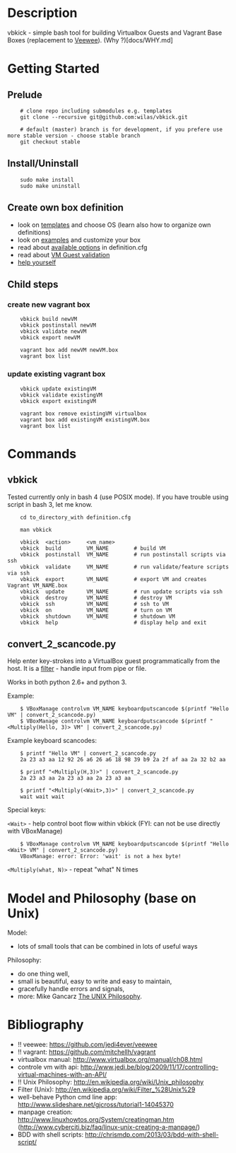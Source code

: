 # Description

vbkick - simple bash tool for building Virtualbox Guests and Vagrant Base Boxes (replacement to [Veewee](https://github.com/jedi4ever/veewee)). (Why ?)[docs/WHY.md]

# Getting Started

## Prelude
```
    # clone repo including submodules e.g. templates
    git clone --recursive git@github.com:wilas/vbkick.git

    # default (master) branch is for development, if you prefere use more stable version - choose stable branch
    git checkout stable
```

## Install/Uninstall

```
    sudo make install
    sudo make uninstall
```

## Create own box definition

 - look on [templates](templates) and choose OS (learn also how to organize own definitions)
 - look on [examples](examples) and customize your box
 - read about [available options](docs/DEFINITION_CFG.md) in definition.cfg
 - read about [VM Guest validation](docs/VALIDATE.md)
 - [help yourself](docs/HELP_YOURSELF.md)

## Child steps

### create new vagrant box
```
    vbkick build newVM
    vbkick postinstall newVM
    vbkick validate newVM
    vbkick export newVM

    vagrant box add newVM newVM.box
    vagrant box list
```

### update existing vagrant box
```
    vbkick update existingVM
    vbkick validate existingVM
    vbkick export existingVM
 
    vagrant box remove existingVM virtualbox
    vagrant box add existingVM existingVM.box
    vagrant box list
```

# Commands

## vbkick

Tested currently only in bash 4 (use POSIX mode). If you have trouble using script in bash 3, let me know.

```
    cd to_directory_with definition.cfg

    man vbkick

    vbkick  <action>     <vm_name>
    vbkick  build        VM_NAME        # build VM
    vbkick  postinstall  VM_NAME        # run postinstall scripts via ssh
    vbkick  validate     VM_NAME        # run validate/feature scripts via ssh
    vbkick  export       VM_NAME        # export VM and creates Vagrant VM_NAME.box
    vbkick  update       VM_NAME        # run update scripts via ssh
    vbkick  destroy      VM_NAME        # destroy VM
    vbkick  ssh          VM_NAME        # ssh to VM
    vbkick  on           VM_NAME        # turn on VM
    vbkick  shutdown     VM_NAME        # shutdown VM
    vbkick  help                        # display help and exit
```

## convert_2_scancode.py

Help enter key-strokes into a VirtualBox guest programmatically from the host.
It is a [filter](http://en.wikipedia.org/wiki/Filter_%28Unix%29) - handle input from pipe or file.

Works in both python 2.6+ and python 3.

Example:
```
    $ VBoxManage controlvm VM_NAME keyboardputscancode $(printf "Hello VM" | convert_2_scancode.py)
    $ VBoxManage controlvm VM_NAME keyboardputscancode $(printf "<Multiply(Hello, 3)> VM" | convert_2_scancode.py)
```

Example keyboard scancodes:
```
    $ printf "Hello VM" | convert_2_scancode.py
    2a 23 a3 aa 12 92 26 a6 26 a6 18 98 39 b9 2a 2f af aa 2a 32 b2 aa

    $ printf "<Multiply(H,3)>" | convert_2_scancode.py
    2a 23 a3 aa 2a 23 a3 aa 2a 23 a3 aa
    
    $ printf "<Multiply(<Wait>,3)>" | convert_2_scancode.py
    wait wait wait 
```

Special keys:

`<Wait>` -  help control boot flow within vbkick (FYI: can not be use directly with VBoxManage)

```
    $ VBoxManage controlvm VM_NAME keyboardputscancode $(printf "Hello <Wait> VM" | convert_2_scancode.py)
    VBoxManage: error: Error: 'wait' is not a hex byte!
```

`<Multiply(what, N)>` - repeat "what" N times


# Model and Philosophy (base on Unix)

Model:
 - lots of small tools that can be combined in lots of useful ways

Philosophy:
 - do one thing well,
 - small is beautiful, easy to write and easy to maintain,
 - gracefully handle errors and signals,
 - more: Mike Gancarz [The UNIX Philosophy](http://en.wikipedia.org/wiki/Unix_philosophy#Mike_Gancarz:_The_UNIX_Philosophy).


# Bibliography

 - !! veewee: https://github.com/jedi4ever/veewee
 - !! vagrant: https://github.com/mitchellh/vagrant
 - virtualbox manual: http://www.virtualbox.org/manual/ch08.html
 - controle vm with api: http://www.jedi.be/blog/2009/11/17/controlling-virtual-machines-with-an-API/
 - !! Unix Philosophy: http://en.wikipedia.org/wiki/Unix_philosophy
 - Filter (Unix): http://en.wikipedia.org/wiki/Filter_%28Unix%29
 - well-behave Python cmd line app: http://www.slideshare.net/gjcross/tutorial1-14045370
 - manpage creation: http://www.linuxhowtos.org/System/creatingman.htm (http://www.cyberciti.biz/faq/linux-unix-creating-a-manpage/)
 - BDD with shell scripts: http://chrismdp.com/2013/03/bdd-with-shell-script/
